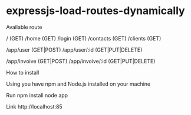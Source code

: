 expressjs-load-routes-dynamically
=================================

Available route

/ (GET)
/home (GET)
/login (GET)
/contacts (GET)
/clients (GET)

/app/user (GET|POST)
/app/user/:id (GET|PUT|DELETE)

/app/invoive (GET|POST)
/app/invoive/:id (GET|PUT|DELETE)

How to install

Using you have npm and Node.js installed on your  machine

Run
npm install
node app

Link
http://localhost:85
